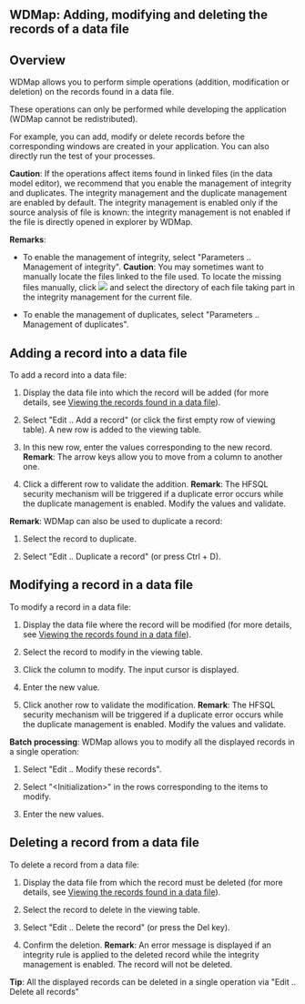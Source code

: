 
## WDMap: Adding, modifying and deleting the records of a data file
			



<a name="NOTE1"></a>
<a name="NOTE1_1"></a>


## Overview
<a name="overview_ELTTEXTE000146"></a>
WDMap allows you to perform simple operations (addition, modification or deletion) on the records found in a data file.

These operations can only be performed while developing the application (WDMap cannot be redistributed).

For example, you can add, modify or delete records before the corresponding windows are created in your application. You can also directly run the test of your processes.

**Caution**: If the operations affect items found in linked files (in the data model editor), we recommend that you enable the management of integrity and duplicates. 
The integrity management and the duplicate management are enabled by default. 
The integrity management is enabled only if the source analysis of file is known: the integrity management is not enabled if the file is directly opened in explorer by WDMap.

**Remarks**:

- To enable the management of integrity, select "Parameters .. Management of integrity". 
	**Caution**: You may sometimes want to manually locate the files linked to the file used. To locate the missing files manually, click ![](https://doc.pcsoft.fr/en-US/images/image.awp?langid=3&name=IconeGestionIntegrite.gif)
 and select the directory of each file taking part in the integrity management for the current file.

- To enable the management of duplicates, select "Parameters .. Management of duplicates".






<a name="NOTE2"></a>
<a name="NOTE2_1"></a>


## Adding a record into a data file
<a name="adding_record_into_data_file_ELTTEXTE000176"></a>
To add a record into a data file:

1. Display the data file into which the record will be added (for more details, see [Viewing the records found in a data file](../WDMap/3517012.md)).

2. Select "Edit .. Add a record" (or click the first empty row of viewing table). A new row is added to the viewing table.

3. In this new row, enter the values corresponding to the new record.
	**Remark**: The arrow keys allow you to move from a column to another one.

4. Click a different row to validate the addition.
	**Remark**: The HFSQL security mechanism will be triggered if a duplicate error occurs while the duplicate management is enabled. Modify the values and validate.




**Remark**: WDMap can also be used to duplicate a record:

1. Select the record to duplicate.

2. Select "Edit .. Duplicate a record" (or press Ctrl + D).




<a name="NOTE3"></a>
<a name="NOTE3_1"></a>


## Modifying a record in a data file
<a name="modifying_record_data_file_ELTTEXTE000200"></a>
To modify a record in a data file:

1. Display the data file where the record will be modified (for more details, see [Viewing the records found in a data file](../WDMap/3517012.md)).

2. Select the record to modify in the viewing table.

3. Click the column to modify. The input cursor is displayed.

4. Enter the new value.

5. Click another row to validate the modification.
	**Remark**: The HFSQL security mechanism will be triggered if a duplicate error occurs while the duplicate management is enabled. Modify the values and validate.




**Batch processing**: WDMap allows you to modify all the displayed records in a single operation:

1. Select "Edit .. Modify these records".

2. Select "&lt;Initialization&gt;" in the rows corresponding to the items to modify.

3. Enter the new values.




<a name="NOTE4"></a>
<a name="NOTE4_1"></a>


## Deleting a record from a data file
<a name="deleting_record_from_data_file_ELTTEXTE000224"></a>
To delete a record from a data file:

1. Display the data file from which the record must be deleted (for more details, see [Viewing the records found in a data file](../WDMap/3517012.md)).

2. Select the record to delete in the viewing table.

3. Select "Edit .. Delete the record" (or press the Del key).

4. Confirm the deletion.
	**Remark**: An error message is displayed if an integrity rule is applied to the deleted record while the integrity management is enabled. The record will not be deleted.




**Tip**: All the displayed records can be deleted in a single operation via "Edit .. Delete all records"


